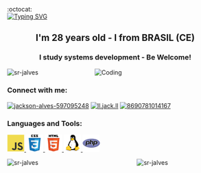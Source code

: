 :octocat:	
[![Typing SVG](https://readme-typing-svg.herokuapp.com/?color=white&size=39&center=true&vCenter=true&width=1000&lines=Hi,+My+Name+is+Jackson+Alves;:%29)](https://git.io/typing-svg)

<h2 align="center">I'm 28 years old - I from BRASIL (CE)</h2>
<h3 align="center">I study systems development - Be Welcome!</h3>

</div>

<img align="right" alt="Coding" width="300" src="https://cutewallpaper.org/24/animated-computer-gifs/computer-c4f8c-keyboard-53e02-gifs-09723-get-f46c8-the-640fd-best-9ec59-gif-f45b7-on-0fcad-giphy.gif"> 

<p align="left"> <img src="https://komarev.com/ghpvc/?username=sr-jalves&label=Profile%20views&color=0e75b6&style=flat" alt="sr-jalves" /> </p>

<h3 align="left">Connect with me:</h3>
<p align="left">
<a href="https://linkedin.com/in/jackson-alves-597095248" target="blank"><img align="center" src="https://raw.githubusercontent.com/rahuldkjain/github-profile-readme-generator/master/src/images/icons/Social/linked-in-alt.svg" alt="jackson-alves-597095248" height="30" width="40" /></a>
<a href="https://instagram.com/ll.jack.ll" target="blank"><img align="center" src="https://raw.githubusercontent.com/rahuldkjain/github-profile-readme-generator/master/src/images/icons/Social/instagram.svg" alt="ll.jack.ll" height="30" width="40" /></a>
<a href="https://discord.gg/8690781014167" target="blank"><img align="center" src="https://raw.githubusercontent.com/rahuldkjain/github-profile-readme-generator/master/src/images/icons/Social/discord.svg" alt="8690781014167" height="30" width="40" /></a>
</p>

<h3 align="left">Languages and Tools:</h3>
<p align="left">  <a href="https://developer.mozilla.org/en-US/docs/Web/JavaScript" target="_blank" rel="noreferrer"> <img src="https://raw.githubusercontent.com/devicons/devicon/master/icons/javascript/javascript-original.svg" alt="javascript" width="40" height="40"/> </a> <a href="https://nodejs.org" target="_blank" rel="noreferrer"> </a> <a href="https://www.w3schools.com/css/" target="_blank" rel="noreferrer"> <img src="https://raw.githubusercontent.com/devicons/devicon/master/icons/css3/css3-original-wordmark.svg" alt="css3" width="40" height="40"/> </a> <a href="https://git-scm.com/" target="_blank" rel="noreferrer">  <img src="https://raw.githubusercontent.com/devicons/devicon/master/icons/html5/html5-original-wordmark.svg" alt="html5" width="40" height="40"/> </a> </a> <a href="https://www.linux.org/" target="_blank" rel="noreferrer"> <img src="https://raw.githubusercontent.com/devicons/devicon/master/icons/linux/linux-original.svg" alt="linux" width="40" height="40"/> </a> <a href="https://www.mysql.com/" target="_blank" rel="noreferrer">  <a href="https://www.php.net" target="_blank" rel="noreferrer"> <img src="https://raw.githubusercontent.com/devicons/devicon/master/icons/php/php-original.svg" alt="php" width="40" height="40"/> </a> <a href="https://rubyonrails.org" target="_blank" rel="noreferrer">  </a> </p>

<p>&nbsp;<img align="left" src="https://github-readme-stats.vercel.app/api?username=sr-jalves&show_icons=true&locale=en" alt="sr-jalves" width="50%" height="50%"/><img align="right" src="https://github-readme-stats.vercel.app/api/top-langs?username=sr-jalves&show_icons=true&locale=en&layout=compact" alt="sr-jalves"width="40%" height="40%"/></p>



   


